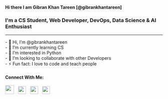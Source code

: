 <b>Hi there I am Gibran Khan Tareen [@gibrankhantareen]</b>
<br>
<h3><b>I'm a CS Student, Web Developer, DevOps, Data Science & AI Enthusiast</b></h3>
<hr height="5px" noshade>
<p>
- 👋 Hi, I’m @gibrankhantareen<br>
- 🌱 I’m currently learning CS<br>
- 👀 I’m interested in Python<br>
- 👯 I’m looking to collaborate with other Developers<br>
- ⚡ Fun fact: I love to code and teach people<br>
</p>  
<h4><b>Connect With Me:</b><br>
<br>
<a href="https://www.instagram.com/gibrankhantareen/"><img src="https://cdn.iconscout.com/icon/free/png-256/instagram-1464538-1239449.png" width="28" height="28"></a>&nbsp;&nbsp;&nbsp;
<a href="https://www.youtube.com/@ProjectIqraTheGKTWeb"><img src="https://camo.githubusercontent.com/6645c4c313a1f4f0032cd1c5e5fd0033417104a7a282fed4cafdca8ac2a1ab33/68747470733a2f2f63646e2e6a7364656c6976722e6e65742f6e706d2f73696d706c652d69636f6e734076332f69636f6e732f796f75747562652e737667" width="25" height="25"></a>&nbsp;&nbsp;&nbsp;
<a href="https://twitter.com/iamgibrankhan"><img src="https://camo.githubusercontent.com/395dda360ae28377b7c3247581a88b20573883519c2be833cb64fbb37dcbcc1a/68747470733a2f2f63646e2e6a7364656c6976722e6e65742f6e706d2f73696d706c652d69636f6e734076332f69636f6e732f747769747465722e737667" width="25" height="25"></a>&nbsp;&nbsp;&nbsp;
<a href="https://www.linkedin.com/in/gibrankhantareen/"><img src="https://camo.githubusercontent.com/d659d2bac00c01b42bffbae84bdc121e828b8fecd5b4949ffa2575f5d9e4a371/68747470733a2f2f63646e2e6a7364656c6976722e6e65742f6e706d2f73696d706c652d69636f6e734076332f69636f6e732f6c696e6b6564696e2e737667" width="25" height="25"></a>&nbsp;&nbsp;
<!---
gibrankhantareen/gibrankhantareen is a ✨ special ✨ repository because its `README.md` (this file) appears on your GitHub profile.
You can click the Preview link to take a look at your changes.
--->

